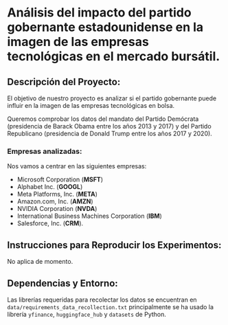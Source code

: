 # Análisis del impacto del partido gobernante estadounidense en la imagen de las empresas tecnológicas en el mercado bursátil.

## Descripción del Proyecto:

El objetivo de nuestro proyecto es analizar si el partido gobernante puede influir en la imagen de las empresas tecnológicas en bolsa. 

Queremos comprobar los datos del mandato del Partido Demócrata (presidencia de Barack Obama entre los años 2013 y 2017) y del Partido Republicano (presidencia de Donald Trump entre los años 2017 y 2020).

### Empresas analizadas:
Nos vamos a centrar en las siguientes empresas:  
- Microsoft Corporation (**MSFT**)
- Alphabet Inc. (**GOOGL**)
- Meta Platforms, Inc. (**META**)
- Amazon.com, Inc. (**AMZN**)
- NVIDIA Corporation (**NVDA**)
- International Business Machines Corporation (**IBM**)
- Salesforce, Inc. (**CRM**).

## Instrucciones para Reproducir los Experimentos:

No aplica de momento.

## Dependencias y Entorno: 

Las librerías requeridas para recolectar los datos se encuentran en `data/requirements_data_recollection.txt` principalmente se ha usado la librería `yfinance`, `huggingface_hub` y `datasets` de Python.